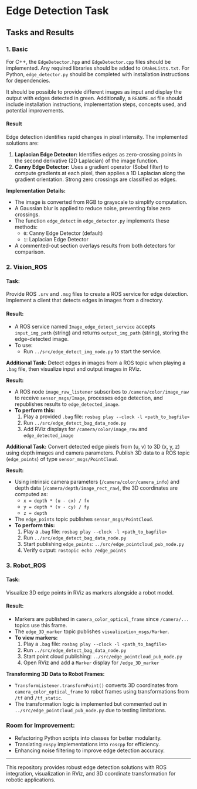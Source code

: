 # Edge Detection Task

## Tasks and Results

### 1. Basic
For C++, the `EdgeDetector.hpp` and `EdgeDetector.cpp` files should be implemented. Any required libraries should be added to `CMakeLists.txt`. For Python, `edge_detector.py` should be completed with installation instructions for dependencies.

It should be possible to provide different images as input and display the output with edges detected in green. Additionally, a `README.md` file should include installation instructions, implementation steps, concepts used, and potential improvements.

#### **Result**
Edge detection identifies rapid changes in pixel intensity. The implemented solutions are:
1. **Laplacian Edge Detector:** Identifies edges as zero-crossing points in the second derivative (2D Laplacian) of the image function.
2. **Canny Edge Detector:** Uses a gradient operator (Sobel filter) to compute gradients at each pixel, then applies a 1D Laplacian along the gradient orientation. Strong zero crossings are classified as edges.

**Implementation Details:**
- The image is converted from RGB to grayscale to simplify computation.
- A Gaussian blur is applied to reduce noise, preventing false zero crossings.
- The function `edge_detect` in `edge_detector.py` implements these methods:
  - `0`: Canny Edge Detector (default)
  - `1`: Laplacian Edge Detector
- A commented-out section overlays results from both detectors for comparison.

### 2. Vision_ROS
#### **Task:**
Provide ROS `.srv` and `.msg` files to create a ROS service for edge detection. Implement a client that detects edges in images from a directory.

#### **Result:**
- A ROS service named `Image_edge_detect_service` accepts `input_img_path` (string) and returns `output_img_path` (string), storing the edge-detected image.
- To use:
  - Run `../src/edge_detect_img_node.py` to start the service.

**Additional Task:** Detect edges in images from a ROS topic when playing a `.bag` file, then visualize input and output images in RViz.

**Result:**
- A ROS node `image_raw_listener` subscribes to `/camera/color/image_raw` to receive `sensor_msgs/Image`, processes edge detection, and republishes results to `edge_detected_image`.
- **To perform this:**
  1. Play a provided `.bag` file: `rosbag play --clock -l <path_to_bagfile>`
  2. Run `../src/edge_detect_bag_data_node.py`
  3. Add RViz displays for `/camera/color/image_raw` and `edge_detected_image`

**Additional Task:** Convert detected edge pixels from (u, v) to 3D (x, y, z) using depth images and camera parameters. Publish 3D data to a ROS topic (`edge_points`) of type `sensor_msgs/PointCloud`.

**Result:**
- Using intrinsic camera parameters (`/camera/color/camera_info`) and depth data (`/camera/depth/image_rect_raw`), the 3D coordinates are computed as:
  - `x = depth * (u - cx) / fx`
  - `y = depth * (v - cy) / fy`
  - `z = depth`
- The `edge_points` topic publishes `sensor_msgs/PointCloud`.
- **To perform this:**
  1. Play a `.bag` file: `rosbag play --clock -l <path_to_bagfile>`
  2. Run `../src/edge_detect_bag_data_node.py`
  3. Start publishing `edge_points`: `../src/edge_pointcloud_pub_node.py`
  4. Verify output: `rostopic echo /edge_points`

### 3. Robot_ROS
#### **Task:**
Visualize 3D edge points in RViz as markers alongside a robot model.

#### **Result:**
- Markers are published in `camera_color_optical_frame` since `/camera/...` topics use this frame.
- The `edge_3D_marker` topic publishes `visualization_msgs/Marker`.
- **To view markers:**
  1. Play a `.bag` file: `rosbag play --clock -l <path_to_bagfile>`
  2. Run `../src/edge_detect_bag_data_node.py`
  3. Start point cloud publishing: `../src/edge_pointcloud_pub_node.py`
  4. Open RViz and add a `Marker` display for `/edge_3D_marker`

**Transforming 3D Data to Robot Frames:**
- `TransformListener.transformPoint()` converts 3D coordinates from `camera_color_optical_frame` to robot frames using transformations from `/tf` and `/tf_static`.
- The transformation logic is implemented but commented out in `../src/edge_pointcloud_pub_node.py` due to testing limitations.

### **Room for Improvement:**
- Refactoring Python scripts into classes for better modularity.
- Translating `rospy` implementations into `roscpp` for efficiency.
- Enhancing noise filtering to improve edge detection accuracy.

---
This repository provides robust edge detection solutions with ROS integration, visualization in RViz, and 3D coordinate transformation for robotic applications.
